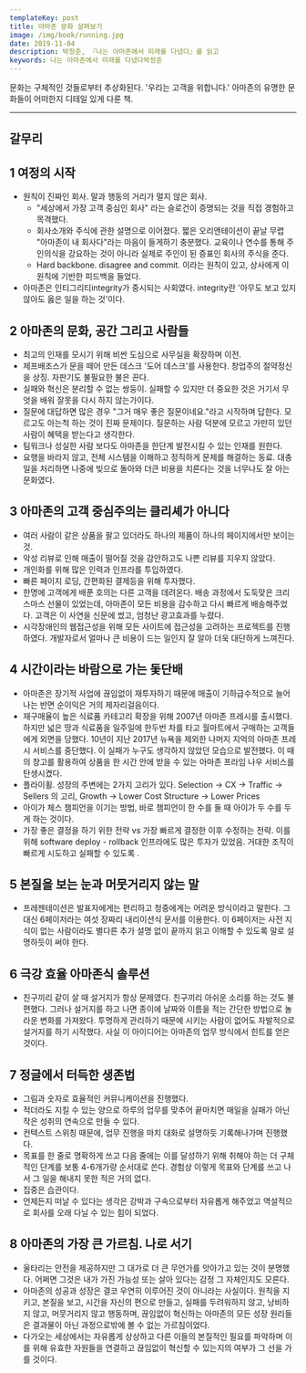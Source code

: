 ```yaml
---
templateKey: post
title: 아마존 문화 살펴보기
image: /img/book/running.jpg
date: 2019-11-04
description: 박정준, 『나는 아마존에서 미래를 다녔다』를 읽고
keywords: 나는 아마존에서 미래를 다녔다박정준
---
```



문화는 구체적인 것들로부터 추상화된다. '우리는 고객을 위합니다.'  아마존의 유명한 문화들이 어떠한지 디테일 있게 다룬 책.

---
## 갈무리

## 1 여정의 시작

- 원칙이 진짜인 회사. 말과 행동의 거리가 멀지 않은 회사.
    - "세상에서 가장 고객 중심인 회사" 라는 슬로건이 증명되는 것을 직접 경험하고 목격했다.
    - 회사소개와 주식에 관한 설명으로 이어졌다. 짧은 오리엔테이션이 끝날 무렵 "아마존이 내 회사다"라는 마음이 들게하기 충분했다. 교육이나 연수를 통해 주인의식을 강요하는 것이 아니라 실제로 주인이 된 증표인 회사의 주식을 준다.
    - Hard backbone. disagree and commit. 이라는 원칙이 있고, 상사에게 이 원칙에 기반한 피드백을 들었다.
- 아마존은 인티그리티integrity가 중시되는 사회였다. integrity란 '아무도 보고 있지 않아도 옳은 일을 하는 것'이다.

## 2 아마존의 문화, 공간 그리고 사람들

- 최고의 인재를 모시기 위해 비싼 도심으로 사무실을 확장하며 이전.
- 제프배조스가 문을 떼어 만든 데스크 '도어 데스크'를 사용한다. 창업주의 절약정신을 상징. 자판기도 불필요한 불은 끈다.
- 실패와 혁신은 분리할 수 없는 쌍둥이. 실패할 수 있지만 더 중요한 것은 거기서 무엇을 배워 잘못을 다시 하지 않는가이다.
- 질문에 대답하면 많은 경우 "그거 매우 좋은 질문이네요."라고 시작하며 답한다. 모르고도 아는척 하는 것이 진짜 문제이다. 질문하는 사람 덕분에 모르고 가만히 있던 사람이 혜택을 받는다고 생각한다.
- 팀워크나 성실한 사람 보다도 아마존을 한단계 발전시킬 수 있는 인재를 원한다.
- 요행을 바라지 않고, 전체 시스템을 이해하고 정직하게 문제를 해결하는 동료. 대충 일을 처리하면 나중에 빚으로 돌아와 더큰 비용을 치른다는 것을 너무나도 잘 아는 문화였다.

## 3 아마존의 고객 중심주의는 클리셰가 아니다

- 여러 사람이 같은 상품을 팔고 있더라도 하나의 제품이 하나의 페이지에서만 보이는 것.
- 악성 리뷰로 인해 매출이 떨어질 것을 감안하고도 나쁜 리뷰를 지우지 않았다.
- 개인화를 위해 많은 인력과 인프라를 투입하였다.
- 빠른 페이지 로딩, 간편화된 결제등을 위해 투자했다.
- 한명에 고객에게 배푼 호의는 다른 고객을 데려온다. 배송 과정에서 도둑맞은 크리스마스 선물이 있었는데,  아마존이 모든 비용을 감수하고 다시 빠르게 배송해주었다. 고객은 이 사연을 신문에 썼고, 엄청난 광고효과를 누렸다.
- 시각장애인의 웹접근성을 위해 모든 사이트에 접근성을 고려하는 프로젝트를 진행하였다.  개발자로서 얼마나 큰 비용이 드는 일인지 잘 알아 더욱 대단하게 느껴진다.

## 4 시간이라는 바람으로 가는 돛단배

- 아마존은 장기적 사업에 끊임없이 재투자하기 때문에 매출이 기하급수적으로 늘어나는 반면 순이익은 거의 제자리걸음이다.
- 재구매율이 높은 식료품 카테고리 확장을 위해 2007년 아마존 프레시를 출시했다. 하지만  넓은 땅과 식료품을 일주일에 한두번 차를 타고 월마트에서 구매하는 고객들에게 외면을 당했다. 10년이 지난 2017년 뉴욕을 제외한 나머지 지억의 아마존 프레시 서비스를 중단했다. 이 실패가 누구도 생각하지 않았던 모습으로 발전했다. 이 때의 창고를 활용하여 상품을 한 시간 안에 받을 수 있는  아마존 프라임 나우 서비스를 탄생시켰다.
- 플라이휠. 성장의 주변에는 2가지 고리가 있다. Selection → CX → Traffic → Sellers 의 고리, Growth → Lower Cost Structure → Lower Prices
- 아이가 체스 챔피언을 이기는 방법, 바로 챔피언이 한 수를 둘 때 아이가 두 수를 두게 하는 것이다.
- 가장 좋은 결정을 하기 위한 전략 vs 가장 빠르게 결정한 이후 수정하는 전략. 이를 위해 software deploy - rollback 인프라에도 많은 투자가 있었음. 거대한 조직이 빠르게 시도하고 실패할 수 있도록 .

## 5 본질을 보는 눈과 머뭇거리지 않는 말

- 프레젠테이션은 발표자에게는 편리하고 청중에게는 어려운 방식이라고 말한다. 그 대신 6페이저라는 여섯 장짜리 내리이션식 문서를 이용한다. 이 6페이저는 사전 지식이 없는 사람이라도 별다른 추가 설명 없이 끝까지 읽고 이해할 수 있도록 말로 설명하듯이 써야 한다.

## 6 극강 효율 아마존식 솔루션

- 친구끼리 같이 살 때 설거지가 항상 문제였다. 친구끼리 아쉬운 소리를 하는 것도 불편했다. 그러나 설거지를 하고 나면 종이에 날짜와 이름을 적는 간단한 방법으로 놀라운 변화를 가져왔다. 투명하게 관리하기 때문에 시키는 사람이 없어도 자발적으로 설거지를 하기 시작했다. 사실 이 아이디어는 아마존의 업무 방식에서 힌트를 얻은 것이다.

## 7 정글에서 터득한 생존법

- 그림과 숫자로 효율적인 커뮤니케이션을 진행했다.
- 적더라도 지킬 수 있는 양으로 하루의 업무를 맞추어 끝마치면 매일을 실패가 아닌 작은 성취의 연속으로 만들 수 있다.
- 컨텍스트 스위칭 때문에, 업무 진행을 마치 대화로 설명하듯 기록해나가며 진행했다.
- 목표를 한 줄로 명확하게 쓰고 다음 줄에는 이를 달성하기 위해 취해야 하는 더 구체적인 단계를 보통 4-6개가량 순서대로 쓴다. 경험상 이렇게 목표와 단계를 쓰고 나서 그 일을 해내지 못한 적은 거의 없다.
- 집중은 습관이다.
- 언제든지 떠날 수 있다는 생각은 강박과 구속으로부터 자유롭게 해주었고 역설적으로 회사를 오래 다닐 수 있는 힘이 되었다.

## 8 아마존의 가장 큰 가르침. 나로 서기

- 울타리는 안전을 제공하지만 그 대가로 더 큰 무언가를 앗아가고 있는 것이 분명했다. 어쩌면 그것은 내가 가진 가능성 또는 살아 있다는 감정 그 자체인지도 모른다.
- 아마존의 성공과 성장은 결코 우연히 이루어진 것이 아니라는 사실이다. 원칙을 지키고, 본질을 보고, 시간을 자신의 편으로 만들고, 실패를 두려워하지 않고, 낭비하지 않고, 머뭇거리지 않고 행동하며, 끊임없이 혁신하는 아마존의 모든 성장 원리들은 결과물이 아닌 과정으로밖에 볼 수 없는 가르침이었다.
- 다가오는 세상에서는 자유롭게 상상하고 다른 이들의 본질적인 필요를 파악하며 이를 위해 유효한 자원들을 연결하고 끊임없이 혁신할 수 있는지의 여부가 그 선을 가를 것이다.

